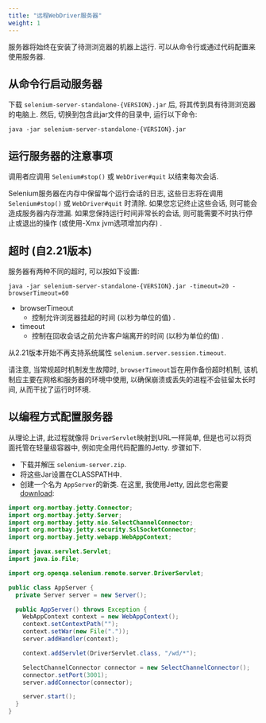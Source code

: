 ```yaml
---
title: "远程WebDriver服务器"
weight: 1
---
```


服务器将始终在安装了待测浏览器的机器上运行. 
可以从命令行或通过代码配置来使用服务器.


## 从命令行启动服务器

下载 `selenium-server-standalone-{VERSION}.jar` 后, 
将其传到具有待测浏览器的电脑上. 
然后, 切换到包含此jar文件的目录中, 运行以下命令:

```shell
java -jar selenium-server-standalone-{VERSION}.jar
```

## 运行服务器的注意事项

调用者应调用 `Selenium#stop()` 或 `WebDriver#quit` 以结束每次会话. 

Selenium服务器在内存中保留每个运行会话的日志, 
这些日志将在调用 `Selenium#stop()` 或 `WebDriver#quit` 时清除. 
如果您忘记终止这些会话, 则可能会造成服务器内存泄漏. 
如果您保持运行时间非常长的会话, 
则可能需要不时执行停止或退出的操作 (或使用-Xmx jvm选项增加内存) .


## 超时 (自2.21版本)

服务器有两种不同的超时, 可以按如下设置:

```shell
java -jar selenium-server-standalone-{VERSION}.jar -timeout=20 -browserTimeout=60
```

* browserTimeout
  * 控制允许浏览器挂起的时间
   (以秒为单位的值) .
* timeout
  * 控制在回收会话之前允许客户端离开的时间
   (以秒为单位的值) .

从2.21版本开始不再支持系统属性
 `selenium.server.session.timeout`.

请注意, 当常规超时机制发生故障时, 
`browserTimeout`旨在用作备份超时机制, 
该机制应主要在网格和服务器的环境中使用, 
以确保崩溃或丢失的进程不会驻留太长时间, 
从而干扰了运行时环境.


## 以编程方式配置服务器

从理论上讲, 此过程就像将 `DriverServlet`映射到URL一样简单, 
但是也可以将页面托管在轻量级容器中, 
例如完全用代码配置的Jetty. 
步骤如下.

* 下载并解压 `selenium-server.zip`. 
* 将这些Jar设置在CLASSPATH中. 
* 创建一个名为 `AppServer`的新类. 
在这里, 我使用Jetty, 
因此您也需要[download](//www.eclipse.org/jetty/download.html):

```java
import org.mortbay.jetty.Connector;
import org.mortbay.jetty.Server;
import org.mortbay.jetty.nio.SelectChannelConnector;
import org.mortbay.jetty.security.SslSocketConnector;
import org.mortbay.jetty.webapp.WebAppContext;

import javax.servlet.Servlet;
import java.io.File;

import org.openqa.selenium.remote.server.DriverServlet;

public class AppServer {
  private Server server = new Server();

  public AppServer() throws Exception {
    WebAppContext context = new WebAppContext();
    context.setContextPath("");
    context.setWar(new File("."));
    server.addHandler(context);

    context.addServlet(DriverServlet.class, "/wd/*");

    SelectChannelConnector connector = new SelectChannelConnector();
    connector.setPort(3001);
    server.addConnector(connector);

    server.start();
  }
}
```

